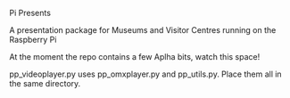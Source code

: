 Pi Presents

A presentation package for Museums and Visitor Centres running on the Raspberry Pi

At the moment the repo contains a few Aplha bits, watch this space!

pp_videoplayer.py uses pp_omxplayer.py and pp_utils.py. Place them all in the same directory.